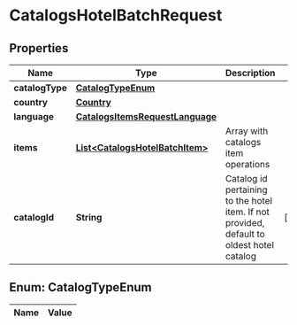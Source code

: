 

# CatalogsHotelBatchRequest

## Properties

Name | Type | Description | Notes
------------ | ------------- | ------------- | -------------
**catalogType** | [**CatalogTypeEnum**](#CatalogTypeEnum) |  | 
**country** | [**Country**](Country.md) |  | 
**language** | [**CatalogsItemsRequestLanguage**](CatalogsItemsRequestLanguage.md) |  | 
**items** | [**List&lt;CatalogsHotelBatchItem&gt;**](CatalogsHotelBatchItem.md) | Array with catalogs item operations | 
**catalogId** | **String** | Catalog id pertaining to the hotel item. If not provided, default to oldest hotel catalog |  [optional]


## Enum: CatalogTypeEnum

Name | Value
---- | -----




